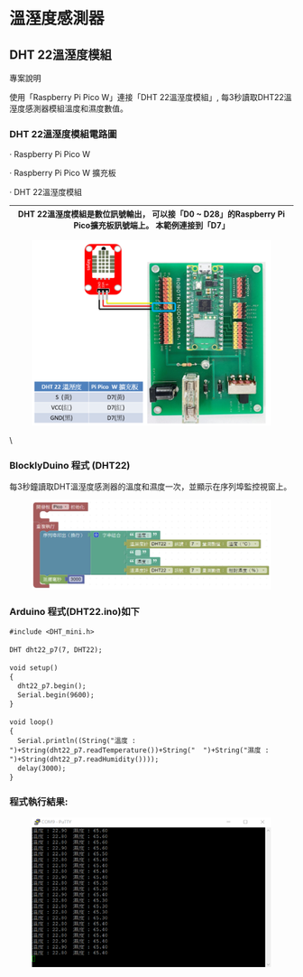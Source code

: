 # 溫溼度感測器

## DHT 22溫溼度模組 <a href="#hlk124525726" id="hlk124525726"></a>

專案說明

使用「Raspberry Pi Pico W」連接「DHT 22溫溼度模組」, 每3秒讀取DHT22溫溼度感測器模組溫度和濕度數值。

&#x20;

### DHT 22溫溼度模組電路圖

·        Raspberry Pi Pico W

·        Raspberry Pi Pico W 擴充板

·        DHT 22溫溼度模組



| DHT 22溫溼度模組是數位訊號輸出，  可以接「D0 \~ D28」的Raspberry Pi Pico擴充板訊號端上。  本範例連接到「D7」 |
| ------------------------------------------------------------------------- |

&#x20;

<figure><img src="../../.gitbook/assets/image (2) (1).png" alt=""><figcaption></figcaption></figure>

&#x20;

\


### BlocklyDuino 程式 (DHT22)

每3秒鐘讀取DHT溫溼度感測器的溫度和濕度一次，並顯示在序列埠監控視窗上。&#x20;

<figure><img src="../../.gitbook/assets/image (1) (1) (1).png" alt=""><figcaption></figcaption></figure>

&#x20;

### &#x20;Arduino 程式(DHT22.ino)如下



```
#include <DHT_mini.h>

DHT dht22_p7(7, DHT22);

void setup()
{
  dht22_p7.begin();
  Serial.begin(9600);
}

void loop()
{
  Serial.println((String("溫度 : ")+String(dht22_p7.readTemperature())+String("  ")+String("濕度 : ")+String(dht22_p7.readHumidity())));
  delay(3000);
}
```

### &#x20;程式執行結果:&#x20;

<figure><img src="../../.gitbook/assets/image (2) (1) (1).png" alt=""><figcaption></figcaption></figure>
